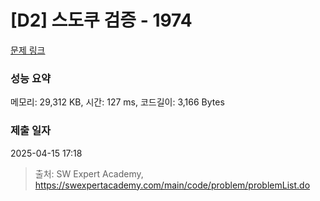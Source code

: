 # [D2] 스도쿠 검증 - 1974 

[문제 링크](https://swexpertacademy.com/main/code/problem/problemDetail.do?contestProbId=AV5Psz16AYEDFAUq) 

### 성능 요약

메모리: 29,312 KB, 시간: 127 ms, 코드길이: 3,166 Bytes

### 제출 일자

2025-04-15 17:18



> 출처: SW Expert Academy, https://swexpertacademy.com/main/code/problem/problemList.do